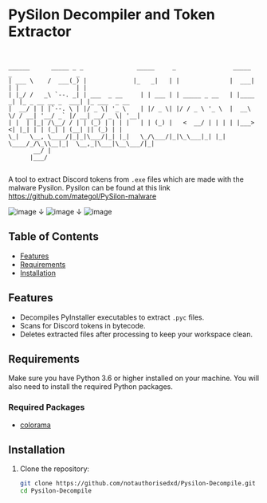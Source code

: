 # PySilon Decompiler and Token Extractor
```


______      _____ _ _               _____     _                _____     _                  _             
| ___ \    /  ___(_) |             |_   _|   | |              |  ___|   | |                | |            
| |_/ /   _\ `--. _| | ___  _ __     | | ___ | | _____ _ __   | |____  _| |_ _ __ __ _  ___| |_ ___  _ __ 
|  __/ | | |`--. \ | |/ _ \| '_ \    | |/ _ \| |/ / _ \ '_ \  |  __\ \/ / __| '__/ _` |/ __| __/ _ \| '__|
| |  | |_| /\__/ / | | (_) | | | |   | | (_) |   <  __/ | | | | |___>  <| |_| | | (_| | (__| || (_) | |   
\_|   \__, \____/|_|_|\___/|_| |_|   \_/\___/|_|\_\___|_| |_| \____/_/\_\\__|_|  \__,_|\___|\__\___/|_|   
       __/ |                                                                                              
      |___/                                                                                               


```


A tool to extract Discord tokens from `.exe` files which are made with the malware Pysilon. Pysilon can be found at this link https://github.com/mategol/PySilon-malware

![image](https://github.com/user-attachments/assets/7bf66ecd-ad93-4004-88e3-ddc1e5027968)
                     ↓
![image](https://github.com/user-attachments/assets/83e94d88-4613-4c11-a2ca-d3d1c3cc1a7d)
                     ↓
![image](https://github.com/user-attachments/assets/50e33bdc-ec97-4e4f-a213-b5dacf1528c3)
                     
                     

## Table of Contents

- [Features](#features)
- [Requirements](#requirements)
- [Installation](#installation)

## Features

- Decompiles PyInstaller executables to extract `.pyc` files.
- Scans for Discord tokens in bytecode.
- Deletes extracted files after processing to keep your workspace clean.

## Requirements

Make sure you have Python 3.6 or higher installed on your machine. You will also need to install the required Python packages.

### Required Packages

- [colorama](https://pypi.org/project/colorama/)

## Installation

1. Clone the repository:

   ```bash
   git clone https://github.com/notauthorisedxd/Pysilon-Decompile.git
   cd Pysilon-Decompile
   ```
